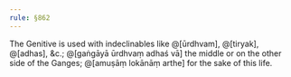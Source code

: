 ```yaml
---
rule: §862
---
```


The Genitive is used with indeclinables like @[ūrdhvam], @[tiryak], @[adhas], &c.; @[gaṅgāyā ūrdhvaṃ adhaś vā] the middle or on the other side of the Ganges; @[amuṣāṃ lokānāṃ arthe] for the sake of this life.